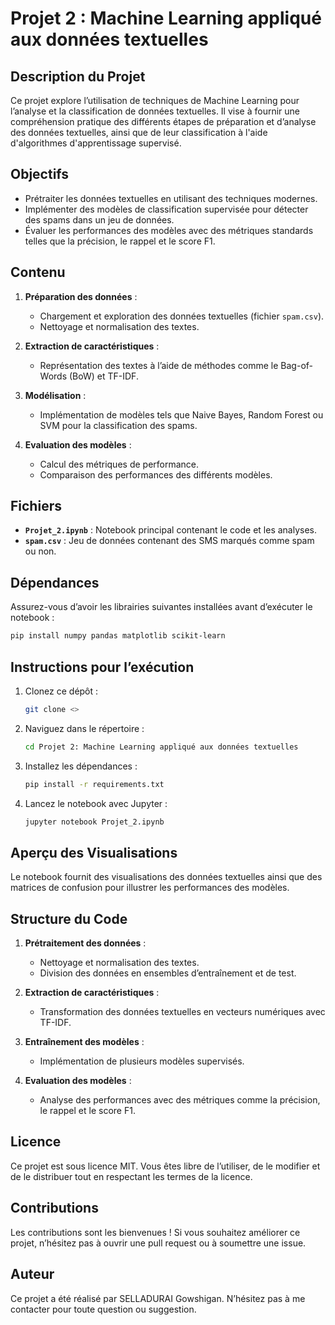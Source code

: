 # Projet 2 : Machine Learning appliqué aux données textuelles

## Description du Projet

Ce projet explore l’utilisation de techniques de Machine Learning pour l’analyse et la classification de données textuelles. Il vise à fournir une compréhension pratique des différents étapes de préparation et d’analyse des données textuelles, ainsi que de leur classification à l'aide d'algorithmes d'apprentissage supervisé.

## Objectifs

- Prétraiter les données textuelles en utilisant des techniques modernes.
- Implémenter des modèles de classification supervisée pour détecter des spams dans un jeu de données.
- Évaluer les performances des modèles avec des métriques standards telles que la précision, le rappel et le score F1.

## Contenu

1. **Préparation des données** :

    - Chargement et exploration des données textuelles (fichier `spam.csv`).
    - Nettoyage et normalisation des textes.

2. **Extraction de caractéristiques** :

    - Représentation des textes à l’aide de méthodes comme le Bag-of-Words (BoW) et TF-IDF.

3. **Modélisation** :

    - Implémentation de modèles tels que Naive Bayes, Random Forest ou SVM pour la classification des spams.

4. **Evaluation des modèles** :

    - Calcul des métriques de performance.
    - Comparaison des performances des différents modèles.

## Fichiers

- **`Projet_2.ipynb`** : Notebook principal contenant le code et les analyses.
- **`spam.csv`** : Jeu de données contenant des SMS marqués comme spam ou non.

## Dépendances

Assurez-vous d’avoir les librairies suivantes installées avant d’exécuter le notebook :

```bash
pip install numpy pandas matplotlib scikit-learn
```

## Instructions pour l’exécution

1. Clonez ce dépôt :

    ```bash
    git clone <>
    ```

2. Naviguez dans le répertoire :

    ```bash
    cd Projet 2: Machine Learning appliqué aux données textuelles
    ```

3. Installez les dépendances :

    ```bash
    pip install -r requirements.txt
    ```

4. Lancez le notebook avec Jupyter :

    ```bash
    jupyter notebook Projet_2.ipynb
    ```

## Aperçu des Visualisations

Le notebook fournit des visualisations des données textuelles ainsi que des matrices de confusion pour illustrer les performances des modèles.

## Structure du Code

1. **Prétraitement des données** :

    - Nettoyage et normalisation des textes.
    - Division des données en ensembles d’entraînement et de test.

2. **Extraction de caractéristiques** :

    - Transformation des données textuelles en vecteurs numériques avec TF-IDF.

3. **Entraînement des modèles** :

    - Implémentation de plusieurs modèles supervisés.

4. **Evaluation des modèles** :

    - Analyse des performances avec des métriques comme la précision, le rappel et le score F1.

## Licence

Ce projet est sous licence MIT. Vous êtes libre de l’utiliser, de le modifier et de le distribuer tout en respectant les termes de la licence.

## Contributions

Les contributions sont les bienvenues ! Si vous souhaitez améliorer ce projet, n’hésitez pas à ouvrir une pull request ou à soumettre une issue.

## Auteur

Ce projet a été réalisé par SELLADURAI Gowshigan. N’hésitez pas à me contacter pour toute question ou suggestion.


